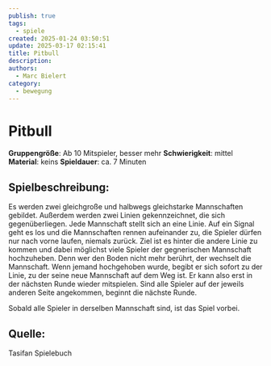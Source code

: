 ```yaml
---
publish: true
tags:
  - spiele
created: 2025-01-24 03:50:51
update: 2025-03-17 02:15:41
title: Pitbull
description: 
authors:
  - Marc Bielert
category:
  - bewegung
---
```


# Pitbull

**Gruppengröße**: Ab 10 Mitspieler, besser mehr
**Schwierigkeit**: mittel
**Material**: keins
**Spieldauer**: ca. 7 Minuten

## **Spielbeschreibung**:

Es werden zwei gleichgroße und halbwegs gleichstarke Mannschaften gebildet. Außerdem werden zwei Linien gekennzeichnet, die sich gegenüberliegen. Jede Mannschaft stellt sich an eine Linie. Auf ein Signal geht es los und die Mannschaften rennen aufeinander zu, die Spieler dürfen nur nach vorne laufen, niemals zurück. Ziel ist es hinter die andere Linie zu kommen und dabei möglichst viele Spieler der gegnerischen Mannschaft hochzuheben. Denn wer den Boden nicht mehr berührt, der wechselt die Mannschaft. Wenn jemand hochgehoben wurde, begibt er sich sofort zu der Linie, zu der seine neue Mannschaft auf dem Weg ist. Er kann also erst in der nächsten Runde wieder mitspielen. Sind alle Spieler auf der jeweils anderen Seite angekommen, beginnt die nächste Runde.

Sobald alle Spieler in derselben Mannschaft sind, ist das Spiel vorbei.

## **Quelle**:

Tasifan Spielebuch